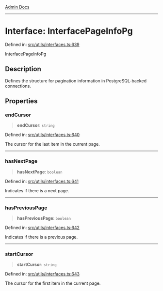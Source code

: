 [Admin Docs](/)

***

# Interface: InterfacePageInfoPg

Defined in: [src/utils/interfaces.ts:639](https://github.com/PalisadoesFoundation/talawa-admin/blob/main/src/utils/interfaces.ts#L639)

InterfacePageInfoPg

## Description

Defines the structure for pagination information in PostgreSQL-backed connections.

## Properties

### endCursor

> **endCursor**: `string`

Defined in: [src/utils/interfaces.ts:640](https://github.com/PalisadoesFoundation/talawa-admin/blob/main/src/utils/interfaces.ts#L640)

The cursor for the last item in the current page.

***

### hasNextPage

> **hasNextPage**: `boolean`

Defined in: [src/utils/interfaces.ts:641](https://github.com/PalisadoesFoundation/talawa-admin/blob/main/src/utils/interfaces.ts#L641)

Indicates if there is a next page.

***

### hasPreviousPage

> **hasPreviousPage**: `boolean`

Defined in: [src/utils/interfaces.ts:642](https://github.com/PalisadoesFoundation/talawa-admin/blob/main/src/utils/interfaces.ts#L642)

Indicates if there is a previous page.

***

### startCursor

> **startCursor**: `string`

Defined in: [src/utils/interfaces.ts:643](https://github.com/PalisadoesFoundation/talawa-admin/blob/main/src/utils/interfaces.ts#L643)

The cursor for the first item in the current page.
